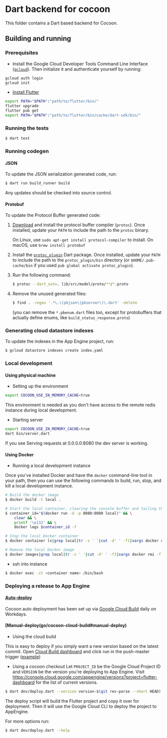 # Dart backend for cocoon

This folder contains a Dart based backend for Cocoon.

## Building and running

### Prerequisites

* Install the Google Cloud Developer Tools Command Line Interface
([`gcloud`](https://cloud.google.com/sdk/docs/quickstarts)). Then initialize it
and authenticate yourself by running:

```sh
gcloud auth login
gcloud init
```
* [Install Flutter](https://flutter.dev/docs/get-started/install )
```sh
export PATH="$PATH":"path/to/flutter/bin/"
flutter upgrade
flutter pub get
export PATH="$PATH":"path/to/flutter/bin/cache/dart-sdk/bin/"
```

### Running the tests

```sh
$ dart test
```

### Running codegen

#### JSON

To update the JSON serialization generated code, run:

```sh
$ dart run build_runner build
```

Any updates should be checked into source control.

#### Protobuf

To update the Protocol Buffer generated code:

1. [Download](https://github.com/protocolbuffers/protobuf/releases) and install
   the protocol buffer compiler (`protoc`). Once installed, update your `PATH`
   to include the path to the `protoc` binary.

   On Linux, use `sudo apt-get install protocol-compiler` to install.
   On macOS, use `brew install protobuf`

2. Install the [`protoc_plugin`](https://pub.dev/packages/protoc_plugin) Dart
   package. Once installed, update your `PATH` to include the path to the
   `protoc_plugin/bin` directory (or `$HOME/.pub-cache/bin` if you used
   `pub global activate protoc_plugin`).

3. Run the following command:

   ```sh
   $ protoc --dart_out=. lib/src/model/proto/**/*.proto
   ```

4. Remove the unused generated files:

   ```sh
   $ find . -regex '.*\.\(pbjson\|pbserver\)\.dart' -delete
   ```
   (you can remove the `*.pbenum.dart` files too, except for protobuffers that actually define enums,
   like `build_status_response.proto`)

### Generating cloud datastore indexes

To update the indexes in the App Engine project, run:

```sh
$ gcloud datastore indexes create index.yaml
```

### Local development

#### Using physical machine

* Setting up the environment

```sh
export COCOON_USE_IN_MEMORY_CACHE=true
```

This environment is needed as you don't have access to the remote redis
instance during local development.

* Starting server

```sh
export COCOON_USE_IN_MEMORY_CACHE=true
dart bin/server.dart
```

If you see Serving requests at 0.0.0.0:8080 the dev server is working.

#### Using Docker

* Running a local development instance

Once you've installed Docker and have the `docker` command-line tool in
your path, then you can use the following commands to build, run, stop,
and kill a local development instance.

```sh
# Build the docker image
$ docker build -t local .

# Start the local container, clearing the console buffer and tailing the logs
$ container_id="$(docker run -d -p 8080:8080 local)" && \
    clear && \
    printf '\e[3J' && \
    docker logs $container_id -f

# Stop the local Docker container
$ docker container ls|grep local|tr -s ' '|cut -d' ' -f1|xargs docker container stop

# Remove the local Docker image
$ docker images|grep local|tr -s ' '|cut -d' ' -f3|xargs docker rmi -f
```

* ssh into instance

```sh
$ docker exec -it <container name> /bin/bash
```

### Deploying a release to App Engine

#### [Auto-deploy](go/cocoon-cloud-build#auto-deploy)
Cocoon auto deployment has been set up via
[Google Cloud Build](https://console.cloud.google.com/cloud-build/triggers?project=flutter-dashboard)
daily on Workdays.

#### [Manual-deploy(go/cocoon-cloud-build#manual-deploy)

* Using the cloud build

This is easy to deploy if you simply want a new version based on
the latest commit. Open
[Cloud Build dashboard](https://pantheon.corp.google.com/cloud-build/triggers?project=flutter-dashboard)
and click run in the push-master trigger ([example](https://screenshot.googleplex.com/4DDy4XdVQxMKqCd))

* Using a cocoon checkout
Let `PROJECT_ID` be the Google Cloud Project ID and `VERSION` be the version you're deploying to App Engine. Visit
https://console.cloud.google.com/appengine/versions?project=flutter-dashboard
for the list of current versions.

```sh
$ dart dev/deploy.dart --version version-$(git rev-parse --short HEAD) --project flutter-dashboard
```

The deploy script will build the Flutter project and copy it over for deployment.
Then it will use the Google Cloud CLI to deploy the project to AppEngine.

For more options run:

```sh
$ dart dev/deploy.dart --help
```

